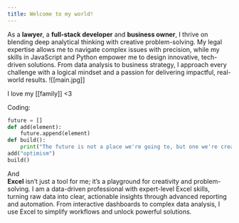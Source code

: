 ```yaml
---
title: Welcome to my world!
---
```




As a **lawyer**, a **full-stack developer** and **business owner**, I thrive on blending deep analytical thinking with creative problem-solving. My legal expertise allows me to navigate complex issues with precision, while my skills in JavaScript and Python empower me to design innovative, tech-driven solutions. From data analysis to business strategy, I approach every challenge with a logical mindset and a passion for delivering impactful, real-world results.
![[main.jpg]]

I love my [[family]] <3

Coding:
```python
future = []
def add(element):
	future.append(element)
def build():
	print("The future is not a place we're going to, but one we're creating!")
add("optimism")
build()
```
And  
**Excel** isn’t just a tool for me; it’s a playground for creativity and problem-solving. 
I am a data-driven professional with expert-level Excel skills, turning raw data into clear, actionable insights through advanced reporting and automation. From interactive dashboards to complex data analysis, I use Excel to simplify workflows and unlock powerful solutions.
